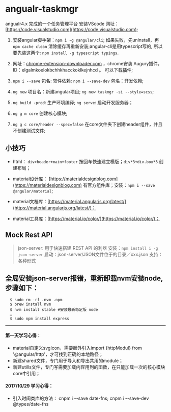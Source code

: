 # angualr-taskmgr

angualr4.x 完成的一个任务管理平台
安装VScode 网址：[https://code.visualstudio.com](https://code.visualstudio.com);

1. 安装angular脚手架：`npm i -g @angular/cli`; 如果失败，先uninstall，再`npm cache clean` 清除缓存再重新安装;angular-cli是用typescript写的, 所以要先装这两个: `npm install -g typescript typings`.

2. 网址：[chrome-extension-downloader.com](chrome-extension-downloader.com) ，chrome安装 Augury插件，ID：elgalmkoelokbchhkhacckoklkejnhcd 。 可以下载插件;

3. `npm i --save` 包名: 软件依赖: `npm i --save-dev` 包名：开发依赖;
4. `ng new` 项目名：新建angular项目; `ng new taskmgr -si --style=scss`;
5. `ng build -prod`: 生产环境编译; `ng serve`: 启动开发服务器；
6. `ng g m core` 创建核心模块;
7. `ng g c core/header --spec=false` 在core文件夹下创建header组件，并且不创建测试文件;

## 小技巧

-  html： `div>header+main+footer` 按回车快速建立模版；`div*3+div.box*3` 创建布局；

- material设计库： [https://materialdesignblog.com](https://materialdesignblog.com) 有官方组件库；安装：`npm i --save @angular/material`;
- material文档库：[https://material.angularjs.org/latest/](https://material.angularjs.org/latest/)；
- material工具库：[https://material.io/color/](https://material.io/color/)；

## Mock Rest API

> json-server: 用于快速搭建 REST API 的利器
> 安装：`npm install i -g json-server`
> 启动：json-server/JSON文件位于的目录／xxx.json
> 支持：各种形式

## 全局安装json-server报错，重新卸载nvm安装node,步骤如下：

```
  $ sudo rm -rf .nvm .npm
  $ brew install nvm
  $ nvm install stable #安装最新稳定版 node
  …
  $ sudo npm install express
```

----------

#### **第一天学习心得：**

- material自定义svgIcon，需要额外引入import {httpModul} from '@angular/http'，才可找到正确的本地路径；
- 新建shared文件，专门用于导入和导出共用的module；
- 新建utills文件，专门写需要加载内容用到的函数，在只能加载一次的核心模块core中引用；

#### **2017/10/29 学习心得：**

- 引入时间类库的方法： cnpm i --save date-fns; cnpm i --save-dev @types/date-fns  
